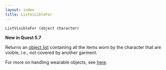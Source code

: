```yaml
---
layout: index
title: ListVisibleFor
---
```


    ListVisibleFor (object character)

**New in Quest 5.7**    

Returns an [object list](../types/objectlist.html) containing all the items worn by the character that are visible, i.e., not covered by another garment.

For more on handling wearable objects, see [here](../wearables.html).